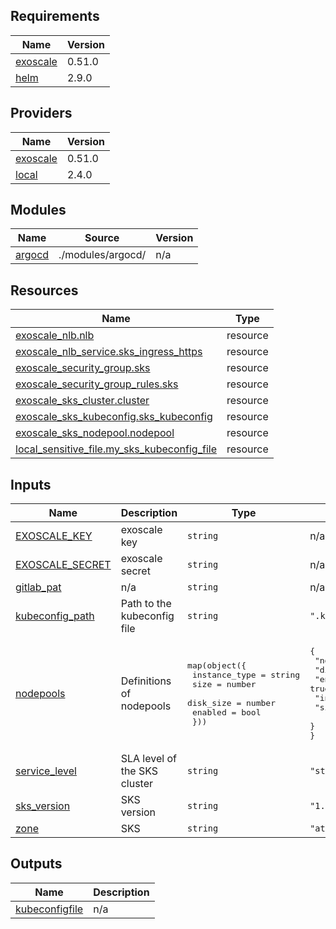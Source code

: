 <!-- BEGIN_TF_DOCS -->
## Requirements

| Name | Version |
|------|---------|
| <a name="requirement_exoscale"></a> [exoscale](#requirement\_exoscale) | 0.51.0 |
| <a name="requirement_helm"></a> [helm](#requirement\_helm) | 2.9.0 |

## Providers

| Name | Version |
|------|---------|
| <a name="provider_exoscale"></a> [exoscale](#provider\_exoscale) | 0.51.0 |
| <a name="provider_local"></a> [local](#provider\_local) | 2.4.0 |

## Modules

| Name | Source | Version |
|------|--------|---------|
| <a name="module_argocd"></a> [argocd](#module\_argocd) | ./modules/argocd/ | n/a |

## Resources

| Name | Type |
|------|------|
| [exoscale_nlb.nlb](https://registry.terraform.io/providers/exoscale/exoscale/0.51.0/docs/resources/nlb) | resource |
| [exoscale_nlb_service.sks_ingress_https](https://registry.terraform.io/providers/exoscale/exoscale/0.51.0/docs/resources/nlb_service) | resource |
| [exoscale_security_group.sks](https://registry.terraform.io/providers/exoscale/exoscale/0.51.0/docs/resources/security_group) | resource |
| [exoscale_security_group_rules.sks](https://registry.terraform.io/providers/exoscale/exoscale/0.51.0/docs/resources/security_group_rules) | resource |
| [exoscale_sks_cluster.cluster](https://registry.terraform.io/providers/exoscale/exoscale/0.51.0/docs/resources/sks_cluster) | resource |
| [exoscale_sks_kubeconfig.sks_kubeconfig](https://registry.terraform.io/providers/exoscale/exoscale/0.51.0/docs/resources/sks_kubeconfig) | resource |
| [exoscale_sks_nodepool.nodepool](https://registry.terraform.io/providers/exoscale/exoscale/0.51.0/docs/resources/sks_nodepool) | resource |
| [local_sensitive_file.my_sks_kubeconfig_file](https://registry.terraform.io/providers/hashicorp/local/latest/docs/resources/sensitive_file) | resource |

## Inputs

| Name | Description | Type | Default | Required |
|------|-------------|------|---------|:--------:|
| <a name="input_EXOSCALE_KEY"></a> [EXOSCALE\_KEY](#input\_EXOSCALE\_KEY) | exoscale key | `string` | n/a | yes |
| <a name="input_EXOSCALE_SECRET"></a> [EXOSCALE\_SECRET](#input\_EXOSCALE\_SECRET) | exoscale secret | `string` | n/a | yes |
| <a name="input_gitlab_pat"></a> [gitlab\_pat](#input\_gitlab\_pat) | n/a | `string` | n/a | yes |
| <a name="input_kubeconfig_path"></a> [kubeconfig\_path](#input\_kubeconfig\_path) | Path to the kubeconfig file | `string` | `".kube/kcd-demo.config.yaml"` | no |
| <a name="input_nodepools"></a> [nodepools](#input\_nodepools) | Definitions of nodepools | <pre>map(object({<br>    instance_type = string<br>    size          = number<br>    disk_size     = number<br>    enabled       = bool<br>  }))</pre> | <pre>{<br>  "nodepool1": {<br>    "disk_size": 20,<br>    "enabled": true,<br>    "instance_type": "standard.medium",<br>    "size": 3<br>  }<br>}</pre> | no |
| <a name="input_service_level"></a> [service\_level](#input\_service\_level) | SLA level of the SKS cluster | `string` | `"starter"` | no |
| <a name="input_sks_version"></a> [sks\_version](#input\_sks\_version) | SKS version | `string` | `"1.27.5"` | no |
| <a name="input_zone"></a> [zone](#input\_zone) | SKS | `string` | `"at-vie-2"` | no |

## Outputs

| Name | Description |
|------|-------------|
| <a name="output_kubeconfigfile"></a> [kubeconfigfile](#output\_kubeconfigfile) | n/a |
<!-- END_TF_DOCS -->